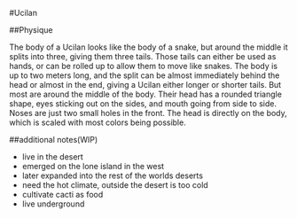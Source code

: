 #Ucilan

##Physique 

The body of a Ucilan looks like the body of a snake, but around the middle it splits into three, giving them three tails. Those tails can either be used as hands, or can be rolled up to allow them to move like snakes. The body is up to two meters long, and the split can be almost immediately behind the head or almost in the end, giving a Ucilan either longer or shorter tails. But most are around the middle of the body. Their head has a rounded triangle shape, eyes sticking out on the sides, and mouth going from side to side. Noses are just two small holes in the front. The head is directly on the body, which is scaled with most colors  being possible.

##additional notes(WIP)

* live in the desert
* emerged on the lone island in the west
* later expanded into the rest of the worlds deserts
* need the hot climate, outside the desert is too cold
* cultivate cacti as food
* live underground